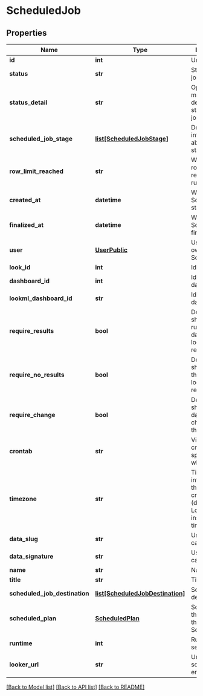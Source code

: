 # ScheduledJob

## Properties
Name | Type | Description | Notes
------------ | ------------- | ------------- | -------------
**id** | **int** | Unique Id | [optional] 
**status** | **str** | Status of the job | [optional] 
**status_detail** | **str** | Optional message describing status of the job | [optional] 
**scheduled_job_stage** | [**list[ScheduledJobStage]**](ScheduledJobStage.md) | Detailed information about the job stage | [optional] 
**row_limit_reached** | **str** | Whether the row limit was reached when running | [optional] 
**created_at** | **datetime** | When the ScheduledJob started | [optional] 
**finalized_at** | **datetime** | When the ScheduledJob finished | [optional] 
**user** | [**UserPublic**](UserPublic.md) | User who owns this ScheduledPlan | [optional] 
**look_id** | **int** | Id of a look | [optional] 
**dashboard_id** | **int** | Id of a dashboard | [optional] 
**lookml_dashboard_id** | **str** | Id of a LookML dashboard | [optional] 
**require_results** | **bool** | Delivery should occur if running the dashboard or look returns results | [optional] 
**require_no_results** | **bool** | Delivery should occur if the dashboard look does not return results | [optional] 
**require_change** | **bool** | Delivery should occur if data have changed since the last run | [optional] 
**crontab** | **str** | Vixie-Style crontab specification when to run | [optional] 
**timezone** | **str** | Timezone for interpreting the specified crontab (default is Looker instance timezone) | [optional] 
**data_slug** | **str** | Used for caching | [optional] 
**data_signature** | **str** | Used for caching | [optional] 
**name** | **str** | Name | [optional] 
**title** | **str** | Title | [optional] 
**scheduled_job_destination** | [**list[ScheduledJobDestination]**](ScheduledJobDestination.md) | Scheduled job destinations | [optional] 
**scheduled_plan** | [**ScheduledPlan**](ScheduledPlan.md) | ScheduledPlan that initiated the ScheduledJob | [optional] 
**runtime** | **int** | Runtime in seconds | [optional] 
**looker_url** | **str** | Url for the scheduled entity | [optional] 

[[Back to Model list]](../README.md#documentation-for-models) [[Back to API list]](../README.md#documentation-for-api-endpoints) [[Back to README]](../README.md)


